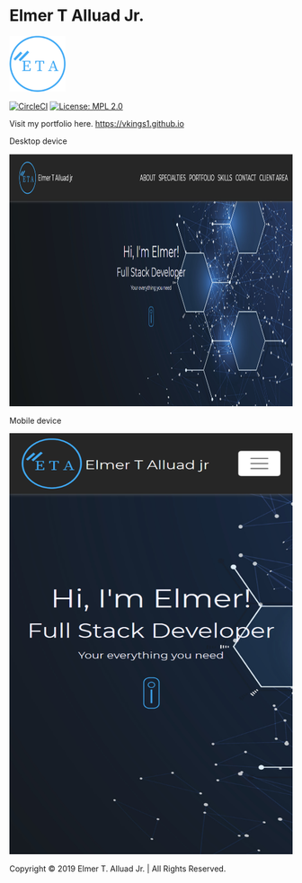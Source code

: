 <h1>Elmer T Alluad Jr.</h1>

<img src="img/myLogo/new-logo.png" width="100" height="100" >

[![CircleCI](https://circleci.com/gh/vkings1/vkings1.github.io.svg?style=svg)](https://circleci.com/gh/vkings1/vkings1.github.io) [![License: MPL 2.0](https://img.shields.io/badge/License-MPL%202.0-brightgreen.svg)](https://opensource.org/licenses/MPL-2.0) 


Visit my portfolio here. https://vkings1.github.io

<p>Desktop device</p>
<span><img src="img/screenshoots/elmer.PNG" width="950" height="450" ></span>

<p>Mobile device</p>
<span><img src="img/screenshoots/elmer1.png" width="550" height="750" ></span>

<p>Copyright &copy 2019 Elmer T. Alluad Jr. | All Rights Reserved.</p>

